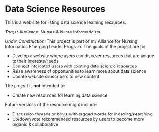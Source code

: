 # Data Science Resources
This is a web site for listing data science learning resources.  

*Target Audience:* Nurses & Nurse Informaticists  

*Under Construction:* This project is part of my Alliance for Nursing Informatics Emerging Leader Program. The goals of the project are to:  
- Develop a website where users can discover resources that are unique to their interests/needs  
- Connect interested users with existing data science resources  
- Raise awareness of opportunities to learn more about data science  
- Update website subscribers to new content  

The project is **not** intended to:  
- Create new resources for learning data science  

Future versions of the resource might include:  
- Discussion threads or blogs with tagged words for indexing/searching  
- Up/down vote recommended resources by users to become more organic & collaborative  

